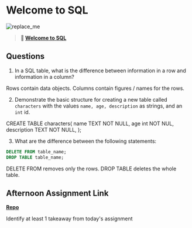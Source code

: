 # Welcome to SQL

![replace_me](https://codeworks.blob.core.windows.net/public/assets/img/illustrations/placeholder.svg)

> **📖 [Welcome to SQL](https://codeworksacademy.com/fs-student-guide/resources/wk11/01-MySQL-GettingStarted)**

## Questions

1. In a SQL table, what is the difference between information in a row and information in a column?

Rows contain data objects. Columns contain figures / names for the rows.

2. Demonstrate the basic structure for creating a new table called `characters` with the values `name, age, description` as strings, and an `int` id.

CREATE TABLE characters(
  name TEXT NOT NULL,
  age int NOT NUL,
  description TEXT NOT NULL,
);

3. What are the difference between the following statements: 
```sql
DELETE FROM table_name;
DROP TABLE table_name;
```

DELETE FROM removes only the rows. DROP TABLE deletes the whole table.

## Afternoon Assignment Link

**[Repo](https://github.com/ryanmera3/<ASSIGNMENT_REPO>)**

Identify at least 1 takeaway from today's assignment
